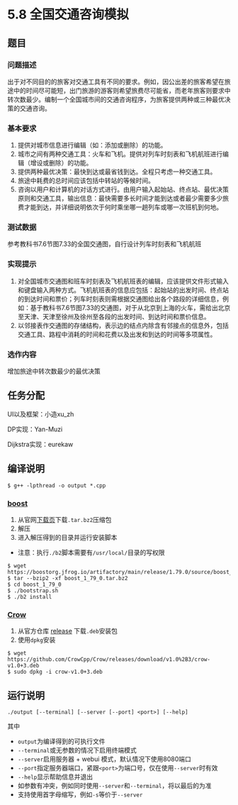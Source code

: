 # 5.8 全国交通咨询模拟
## 题目
### 问题描述
出于对不同目的的旅客对交通工具有不同的要求。例如，因公出差的旅客希望在旅途中的时间尽可能短，出门旅游的游客则希望旅费尽可能省，而老年旅客则要求中转次数最少。编制一个全国城市间的交通咨询程序，为旅客提供两种或三种最优决策的交通咨询。

### 基本要求
1. 提供对城市信息进行编辑（如：添加或删除）的功能。
2. 城市之间有两种交通工具：火车和飞机。提供对列车时刻表和飞机航班进行编辑（增设或删除）的功能。
3. 提供两种最优决策：最快到达或最省钱到达。全程只考虑一种交通工具。
4. 旅途中耗费的总时间应该包括中转站的等候时间。
5. 咨询以用户和计算机的对话方式进行。由用户输入起始站、终点站、最优决策原则和交通工具，输出信息：最快需要多长时间才能到达或者最少需要多少旅费才能到达，并详细说明依次于何时乘坐哪一趟列车或哪一次班机到何地。

### 测试数据
参考教科书7.6节图7.33的全国交通图，自行设计列车时刻表和飞机航班

### 实现提示
1. 对全国城市交通图和班车时刻表及飞机航班表的编辑，应该提供文件形式输入和键盘输入两种方式。飞机航班表的信息应包括：起始站的出发时间、终点站的到达时间和票价；列车时刻表则需根据交通图给出各个路段的详细信息，例如：基于教科书7.6节图7.33的交通图，对于从北京到上海的火车，需给出北京至天津、天津至徐州及徐州至各段的出发时间、到达时间和票价信息。
2. 以邻接表作交通图的存储结构，表示边的结点内除含有邻接点的信息外，包括交通工具、路程中消耗的时间和花费以及出发和到达的时间等多项属性。

### 选作内容
增加旅途中转次数最少的最优决策

## 任务分配
UI以及框架：小造xu_zh

DP实现：Yan-Muzi

Dijkstra实现：eurekaw

## 编译说明
```
$ g++ -lpthread -o output *.cpp
```
### [boost](https://www.boost.org/)
1. 从官网[下载页](https://www.boost.org/users/download/)下载`.tar.bz2`压缩包
2. 解压
3. 进入解压得到的目录并运行安装脚本
  - 注意：执行`./b2`脚本需要有`/usr/local/`目录的写权限
```
$ wget https://boostorg.jfrog.io/artifactory/main/release/1.79.0/source/boost_1_79_0.tar.bz2
$ tar --bzip2 -xf boost_1_79_0.tar.bz2
$ cd boost_1_79_0
$ ./bootstrap.sh
$ ./b2 install
```

### [Crow](https://github.com/CrowCpp/Crow)
1. 从官方仓库 [release](https://github.com/CrowCpp/Crow/releases) 下载`.deb`安装包
2. 使用`dpkg`安装
```
$ wget https://github.com/CrowCpp/Crow/releases/download/v1.0%2B3/crow-v1.0+3.deb
$ sudo dpkg -i crow-v1.0+3.deb
```

## 运行说明
```
./output [--terminal] [--server [--port] <port>] [--help]
```
其中
- `output`为编译得到的可执行文件
- `--terminal`或无参数的情况下启用终端模式
- `--server`启用服务器 + webui 模式，默认情况下使用8080端口
- `--port`指定服务器端口，紧跟`<port>`为端口号，仅在使用`--server`时有效
- `--help`显示帮助信息并退出
- 如参数有冲突，例如同时使用`--server`和`--terminal`，将以最后的为准
- 支持使用首字母缩写，例如`-s`等价于`--server`
